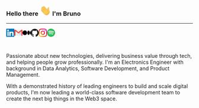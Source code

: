 ### Hello there <img src="https://raw.githubusercontent.com/brunozimpel/brunozimpel/master/assets/hello.gif" width="30"> I'm Bruno
----------------------

<a href="https://www.linkedin.com/in/bruno-zimpel/"> <img align="left"
  alt="Bruno's LinkedIn" width="22px"
  src="https://raw.githubusercontent.com/brunozimpel/brunozimpel/master/assets/linkedin.svg"
  /> </a>

<a href="mailto:brunozimpel@gmail.com"> <img align="left" alt="Bruno's email"
  width="22px"
  src="https://raw.githubusercontent.com/brunozimpel/brunozimpel/master/assets/gmail.svg"
  /> </a>


<a href="https://medium.com/@brunozimpel"> <img align="left" alt="Bruno's Medium"
  width="22px"
  src="https://raw.githubusercontent.com/brunozimpel/brunozimpel/master/assets/medium.svg"
  /> </a>

<a href="https://github.com/brunozimpel"> <img align="left" alt="Bruno's Github"
  width="22px"
  src="https://raw.githubusercontent.com/brunozimpel/brunozimpel/master/assets/github.svg"
  /> </a>

<a href=https://www.instagram.com/brunozimpel/> <img align="left"
  alt="Bruno's Instagram" width="22px"
  src="https://raw.githubusercontent.com/brunozimpel/brunozimpel/master/assets/instagram.svg"
  /> </a> 
  
<a href="https://open.spotify.com/user/22tbu2ca4z6xncdglwnxizdeq?si=54dc9857945d40b8">
  <img align="left" alt="Abhishek's Spotify" width="22px"
  src="https://raw.githubusercontent.com/brunozimpel/brunozimpel/master/assets/spotify.svg"
  /> </a>

<br/>
<br/>
<br/>

Passionate about new technologies, delivering business value through tech, and
helping people grow professionally. I'm an Electronics Engineer with background
in Data Analytics, Software Development, and Product Management.

With a demonstrated history of leading engineers to build and scale digital
products, I'm now leading a world-class software development team to create the
next big things in the Web3 space.

